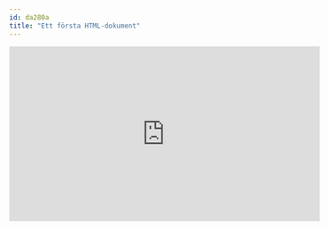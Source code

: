 ```yaml
---
id: da280a
title: "Ett första HTML-dokument"
---
```


<div class="video">
    <iframe width="560" height="315" src="https://www.youtube.com/embed/QUIfNNfgXnU" frameborder="0" allowfullscreen></iframe>
</div>

